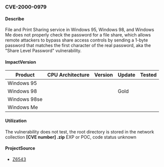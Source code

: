 ###  CVE-2000-0979

#### Describe

File and Print Sharing service in Windows 95, Windows 98, and Windows Me does not properly check the password for a file share, which allows remote attackers to bypass share access controls by sending a 1-byte password that matches the first character of the real password, aka the "Share Level Password" vulnerability.

#### ImpactVersion

| Product             | CPU Architecture | Version | Update | Tested             |
| ------------------- | ---------------- | ------- | ------ | ------------------ |
| Windows 95   |                  |         |        |        |
| Windows 98   |                  |         | Gold   |        |
| Windows 98se |                  |         |        |        |
| Windows Me   |                  |         |        |        |

#### Utilization

The vulnerability does not test, the root directory is stored in the network collection **[CVE number] .zip** EXP or POC, code status unknown

#### ProjectSource

- [Z6543](https://github.com/Z6543/CVE-2000-0979)

